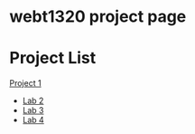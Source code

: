 # webt1320 project page

<h1>Project List</h1>

<a href="project1/index.html" target="_blank">Project 1</a>

<ul>
    <li><a href="lab2copy/index.html" target="blank">Lab 2</a></li>
    <li><a href="lab3/index.html" target="blank">Lab 3</a></li>
    <li><a href="lab4/index.html" target="blank">Lab 4</a></li>
</ul>
